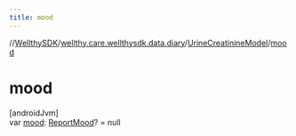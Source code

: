 ```yaml
---
title: mood
---
```

//[WellthySDK](../../../index.html)/[wellthy.care.wellthysdk.data.diary](../index.html)/[UrineCreatinineModel](index.html)/[mood](mood.html)



# mood



[androidJvm]\
var [mood](mood.html): [ReportMood](../-report-mood/index.html)? = null




